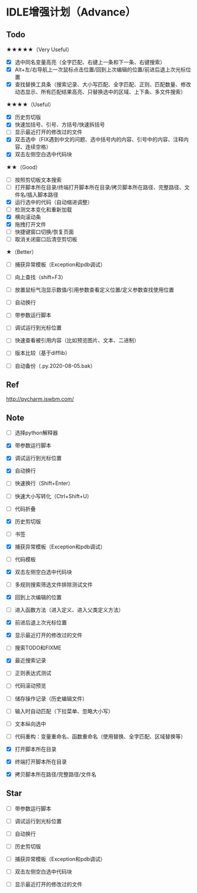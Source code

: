 # IDLE增强计划（Advance）


## Todo

★★★★★（Very Useful）
- [x] 选中同名变量高亮（全字匹配、右键上一条和下一条、右键搜索）
- [x] Alt+左/右导航上一次鼠标点击位置/回到上次编辑的位置/前进后退上次光标位置
- [x] 查找替换工具条（搜索记录、大小写匹配、全字匹配、正则、匹配数量、修改动态显示、所有匹配结果高亮、只替换选中的区域、上下条、多文件搜索）

★★★★（Useful）
- [x] 历史剪切版
- [x] 快速加括号、引号、方括号/快速拆括号
- [ ] 显示最近打开的修改过的文件
- [x] 双击选中（FIX遇到中文的问题、选中括号内的内容、引号中的内容、注释内容、连续空格）
- [x] 双击左侧空白选中代码块

★★（Good）
- [ ] 按照剪切板文本搜索
- [ ] 打开脚本所在目录/终端打开脚本所在目录/拷贝脚本所在路径、完整路径、文件名/插入脚本路径
- [x] 运行选中的代码（自动缩进调整）
- [ ] 检测文本变化和重新加载
- [x] 横向滚动条
- [x] 拖拽打开文件
- [ ] 快捷键窗口切换/恢复页面
- [ ] 取消关闭窗口后清空剪切板

★（Better）
- [ ] 捕获异常模板（Exception和pdb调试）
- [ ] 向上查找（shift+F3）
- [ ] 放置鼠标气泡显示数值/引用参数查看定义位置/定义参数查找使用位置
- [ ] 自动换行
- [ ] 带参数运行脚本
- [ ] 调试运行到光标位置
- [ ] 快速查看被引用内容（比如预览图片、文本、二进制）
- [ ] 版本比较（基于difflib）
- [ ] 自动备份（.py.2020-08-05.bak）


## Ref
http://pycharm.iswbm.com/


## Note
- [ ] 选择python解释器
- [x] 带参数运行脚本
- [x] 调试运行到光标位置
- [x] 自动换行
- [ ] 快速换行（Shift+Enter）
- [ ] 快速大小写转化（Ctrl+Shift+U）
- [ ] 代码折叠
- [x] 历史剪切版
- [ ] 书签
- [x] 捕获异常模板（Exception和pdb调试）
- [ ] 代码模板
- [x] 双击左侧空白选中代码块
- [ ] 多规则搜索筛选文件排除测试文件
- [x] 回到上次编辑的位置
- [ ] 进入函数方法（进入定义、进入父类定义方法）
- [x] 前进后退上次光标位置
- [x] 显示最近打开的修改过的文件
- [ ] 搜索TODO和FIXME
- [x] 最近搜索记录
- [ ] 正则表达式测试
- [ ] 代码滚动预览
- [ ] 储存操作记录（历史编辑文件）
- [ ] 输入时自动匹配（下拉菜单、忽略大小写）
- [ ] 文本纵向选中
- [ ] 代码重构：变量重命名、函数重命名（使用替换、全字匹配、区域替换等）
- [x] 打开脚本所在目录
- [x] 终端打开脚本所在目录
- [x] 拷贝脚本所在路径/完整路径/文件名


## Star
- [ ] 带参数运行脚本
- [ ] 调试运行到光标位置
- [ ] 自动换行
- [ ] 历史剪切版
- [ ] 捕获异常模板（Exception和pdb调试）
- [ ] 双击左侧空白选中代码块
- [ ] 显示最近打开的修改过的文件

